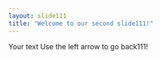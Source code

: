 ```yaml
---
layout: slide111
title: "Welcome to our second slide111!"
---
```

Your text
Use the left arrow to go back111!
